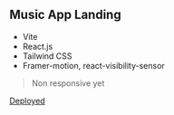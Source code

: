## Music App Landing

- Vite
- React.js
- Tailwind CSS
- Framer-motion, react-visibility-sensor

> Non responsive yet

[Deployed](https://45490218.music-app-azj.pages.dev/)
